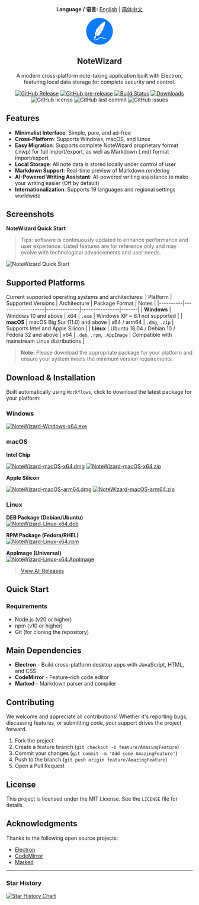 <div align="center">

**Language / 语言:** [English](README.md) | [简体中文](README_CN.md)

</div>

<div align="center">
  <img src="src/assets/logo/app-logo-128.png" alt="NoteWizard Logo" width="72">
  <h2> NoteWizard </h2>
  <p>A modern cross-platform note-taking application built with Electron, featuring local data storage for complete security and control.</p>
  
[![GitHub Release](https://img.shields.io/github/v/release/jetyu/NoteWizard?style=flat-square)](https://github.com/jetyu/NoteWizard/releases/latest)
[![GitHub pre-release](https://img.shields.io/github/v/release/jetyu/NoteWizard?include_prereleases&style=flat-square&label=pre-release)](https://github.com/jetyu/NoteWizard/releases)
[![Build Status](https://github.com/jetyu/NoteWizard/actions/workflows/build.yml/badge.svg?branch=main)](https://github.com/jetyu/NoteWizard/actions/workflows/build.yml)
[![Downloads](https://img.shields.io/github/downloads/jetyu/NoteWizard/total?style=flat-square&logo=github)](https://github.com/jetyu/NoteWizard/releases/)
![GitHub license](https://img.shields.io/github/license/jetyu/NoteWizard?style=flat-square)
![GitHub last commit](https://img.shields.io/github/last-commit/jetyu/NoteWizard)
![GitHub issues](https://img.shields.io/github/issues/jetyu/NoteWizard)

</div>

## Features
- **Minimalist Interface**: Simple, pure, and ad-free
- **Cross-Platform**: Supports Windows, macOS, and Linux
- **Easy Migration**: Supports complete NoteWizard proprietary format (.nwp) for full import/export, as well as Markdown (.md) format import/export
- **Local Storage**: All note data is stored locally under control of user
- **Markdown Support**: Real-time preview of Markdown rendering
- **AI-Powered Writing Assistant**: AI-powered writing assistance to make your writing easier (Off by default)
- **Internationalization**: Supports 19 languages and regional settings worldwide

## Screenshots
**NoteWizard Quick Start**  
> Tips: software is continuously updated to enhance performance and user experience. Listed features are for reference only and may evolve with technological advancements and user needs.

![NoteWizard Quick Start](./doc/getstarted/v0.2.6.webp)

## Supported Platforms

Current supported operating systems and architectures:
| Platform | Supported Versions | Architecture | Package Format | Notes |
|----------|-------------------|--------------|----------------|-------|
| **Windows** | Windows 10 and above | x64 | `.exe` | Windows XP ~ 8.1 not supported |
| **macOS** | macOS Big Sur (11.0) and above | x64 / arm64 | `.dmg`, `.zip` | Supports Intel and Apple Silicon |
| **Linux** | Ubuntu 18.04 / Debian 10 / Fedora 32 and above | x64 | `.deb`, `.rpm`, `.AppImage` | Compatible with mainstream Linux distributions |

>  **Note:** Please download the appropriate package for your platform and ensure your system meets the minimum version requirements.

## Download & Installation
Built automatically using `Workflows`, click to download the latest package for your platform:

### Windows

[![NoteWizard-Windows-x64.exe](https://img.shields.io/badge/NoteWizard--Windows--x64.exe-0078D4?style=flat-square&logo=windows&logoColor=white)](https://github.com/jetyu/NoteWizard/releases/latest/download/NoteWizard-Windows-x64.exe)

### macOS

**Intel Chip**

[![NoteWizard-macOS-x64.dmg](https://img.shields.io/badge/NoteWizard--macOS--x64.dmg-000000?style=flat-square&logo=apple&logoColor=white)](https://github.com/jetyu/NoteWizard/releases/latest/download/NoteWizard-macOS-x64.dmg)
[![NoteWizard-macOS-x64.zip](https://img.shields.io/badge/NoteWizard--macOS--x64.zip-000000?style=flat-square&logo=apple&logoColor=white)](https://github.com/jetyu/NoteWizard/releases/latest/download/NoteWizard-macOS-x64.zip)

**Apple Silicon**

[![NoteWizard-macOS-arm64.dmg](https://img.shields.io/badge/NoteWizard--macOS--arm64.dmg-000000?style=flat-square&logo=apple&logoColor=white)](https://github.com/jetyu/NoteWizard/releases/latest/download/NoteWizard-macOS-arm64.dmg)
[![NoteWizard-macOS-arm64.zip](https://img.shields.io/badge/NoteWizard--macOS--arm64.zip-000000?style=flat-square&logo=apple&logoColor=white)](https://github.com/jetyu/NoteWizard/releases/latest/download/NoteWizard-macOS-arm64.zip)


### Linux

**DEB Package (Debian/Ubuntu)**  
[![NoteWizard-Linux-x64.deb](https://img.shields.io/badge/NoteWizard--Linux--x64.deb-FCC624?style=flat-square&logo=debian&logoColor=black)](https://github.com/jetyu/NoteWizard/releases/latest/download/NoteWizard-Linux-x64.deb)

**RPM Package (Fedora/RHEL)**  
[![NoteWizard-Linux-x64.rpm](https://img.shields.io/badge/NoteWizard--Linux--x64.rpm-FCC624?style=flat-square&logo=redhat&logoColor=black)](https://github.com/jetyu/NoteWizard/releases/latest/download/NoteWizard-Linux-x64.rpm)

**AppImage (Universal)**  
[![NoteWizard-Linux-x64.AppImage](https://img.shields.io/badge/NoteWizard--Linux--x64.AppImage-FCC624?style=flat-square&logo=linux&logoColor=black)](https://github.com/jetyu/NoteWizard/releases/latest/download/NoteWizard-Linux-x64.AppImage)


>   [View All Releases](https://github.com/jetyu/NoteWizard/releases/latest)


## Quick Start

### Requirements

- Node.js (v20 or higher)
- npm (v10 or higher)
- Git (for cloning the repository)

## Main Dependencies

- **Electron** - Build cross-platform desktop apps with JavaScript, HTML, and CSS
- **CodeMirror** - Feature-rich code editor
- **Marked** - Markdown parser and compiler

## Contributing

We welcome and appreciate all contributions! Whether it's reporting bugs, discussing features, or submitting code, your support drives the project forward.

1. Fork the project
2. Create a feature branch (`git checkout -b feature/AmazingFeature`)
3. Commit your changes (`git commit -m 'Add some AmazingFeature'`)
4. Push to the branch (`git push origin feature/AmazingFeature`)
5. Open a Pull Request

## License

This project is licensed under the MIT License. See the `LICENSE` file for details.

## Acknowledgments

Thanks to the following open source projects:
- [Electron](https://www.electronjs.org/)
- [CodeMirror](https://codemirror.net/)
- [Marked](https://marked.js.org/)

---

### Star History
[![Star History Chart](https://api.star-history.com/svg?repos=jetyu/NoteWizard)](https://star-history.com/#jetyu/NoteWizard)  
